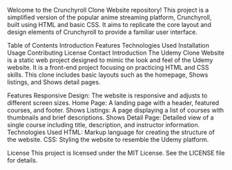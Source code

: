 Welcome to the Crunchyroll Clone Website repository! This project is a simplified version of the popular anime streaming platform, Crunchyroll, built using HTML and basic CSS. It aims to replicate the core layout and design elements of Crunchyroll to provide a familiar user interface.

Table of Contents
Introduction
Features
Technologies Used
Installation
Usage
Contributing
License
Contact
Introduction
The Udemy Clone Website is a static web project designed to mimic the look and feel of the Udemy website. It is a front-end project focusing on practicing HTML and CSS skills. This clone includes basic layouts such as the homepage, Shows listings, and Shows detail pages.

Features
Responsive Design: The website is responsive and adjusts to different screen sizes.
Home Page: A landing page with a header, featured courses, and footer.
Shows Listings: A page displaying a list of courses with thumbnails and brief descriptions.
Shows Detail Page: Detailed view of a single course including title, description, and instructor information.
Technologies Used
HTML: Markup language for creating the structure of the website.
CSS: Styling the website to resemble the Udemy platform.

License
This project is licensed under the MIT License. See the LICENSE file for details.

